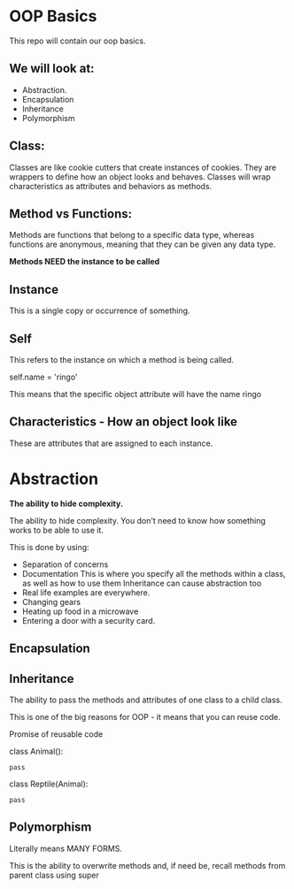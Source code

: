 # OOP Basics

This repo will contain our oop basics.

## We will look at: 

- Abstraction.
- Encapsulation
- Inheritance 
- Polymorphism


## Class:
Classes are like cookie cutters that create instances of cookies.
They are wrappers to define how an object looks and behaves. 
Classes will wrap characteristics as attributes and behaviors as methods.

## Method vs Functions:

Methods are functions that belong to a specific data type, whereas functions are anonymous, meaning that they can be given any data type.

**Methods NEED the instance to be called**


## Instance
This is a single copy or occurrence of something.

## Self
This refers to the instance on which a method is being called.


self.name  = 'ringo'

This means that the specific object attribute will have the name ringo

## Characteristics - How an object look like
These are attributes that are assigned  to each instance.





# Abstraction 
**The ability to hide complexity.**

The ability to hide complexity. You don't need to know how something works to be able to use it.

This is done by using:

- Separation of concerns
- Documentation
This is where you specify all the methods within a class, as well as how to use them
Inheritance can cause abstraction too
- Real life examples are everywhere.
- Changing gears
- Heating up food in a microwave
- Entering a door with a security card.


## Encapsulation




## Inheritance 
The ability to pass the methods and attributes of one class to a child class.

This is one of the big reasons for OOP - it means that you can reuse code.

Promise of reusable code

class Animal():

    pass
    
class Reptile(Animal):

    pass
    
    
## Polymorphism
Literally means MANY FORMS.

This is the ability to overwrite methods and,
if need be,  recall methods from parent class using super